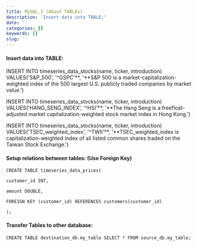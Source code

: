 ```yaml
---
title: MySQL_1 (About TABLEs)
description: 'Insert data into TABLE:'
date: ''
categories: []
keywords: []
slug: ''
---
```


  

#### Insert data into TABLE:

INSERT INTO timeseries\_data\_stocks(name, ticker, introduction) VALUES('S&P\_500', '^GSPC'**, '**S&P 500 is a market-capitalization-weighted index of the 500 largest U.S. publicly traded companies by market value.')

INSERT INTO timeseries\_data\_stocks(name, ticker, introduction) VALUES('HANG\_SENG\_INDEX', '^HSI'**, '**The Hang Seng is a freefloat-adjusted market capitalization-weighted stock market index in Hong Kong.')

INSERT INTO timeseries\_data\_stocks(name, ticker, introduction) VALUES('TSEC\_weighted\_index', '^TWII'**, '**TSEC\_weighted\_index is capitalization-weighted index of all listed common shares traded on the Taiwan Stock Exchange.')

#### Setup relations between tables: (Use Foreign Key)

```
CREATE TABLE timeseries_data_prices(
```

```
customer_id INT,
```

```
amount DOUBLE,
```

```
FOREIGN KEY (customer_id) REFERENCES customers(customer_id)
```

```
);
```

#### Transfer Tables to other database: 

```
CREATE TABLE destination_db.my_table SELECT * FROM source_db.my_table;
```